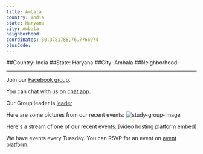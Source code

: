 ```yaml
---
title: Ambala
country: India
state: Haryana
city: Ambala
neighborhood: 
coordinates: 30.3781788,76.7766974
plusCode:
---
```


##Country: India
##State: Haryana
##City: Ambala
##Neighborhood: 
*****
Join our [Facebook group](https://www.facebook.com/groups/freeCodeCampAmbala/).

You can chat with us on [chat app]().

Our Group leader is [leader]()

Here are some pictures from our recent events:
![study-group-image]()

Here's a stream of one of our recent events:
[video hosting platform embed]

We have events every Tuesday. You can RSVP for an event on [event platform]().
